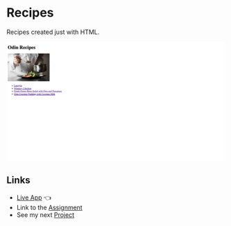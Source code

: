 # Recipes
Recipes created just with HTML.

![Preview](img/recipes.png)

## Links
- [Live App](https://alex-dishen.github.io/recipes/) :point_left:
- Link to the [Assignment](https://www.theodinproject.com/lessons/foundations-recipes)
- See my next [Project](https://github.com/alex-dishen/landing-page)